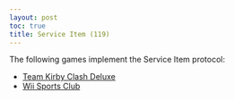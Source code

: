 ```yaml
---
layout: post
toc: true
title: Service Item (119)
---
```


The following games implement the Service Item protocol:
* [Team Kirby Clash Deluxe](/docs/nex/protocols/service-item/team-kirby-clash-deluxe)
* [Wii Sports Club](/docs/nex/protocols/service-item/wii-sports-club)
